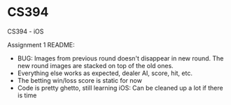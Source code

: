CS394
=====

CS394 - iOS

Assignment 1 README:
  - BUG: Images from previous round doesn't disappear in new round. The new round images are stacked on top of the old ones.
  - Everything else works as expected, dealer AI, score, hit, etc.
  - The betting win/loss score is static for now
  - Code is pretty ghetto, still learning iOS: Can be cleaned up a lot if there is time

